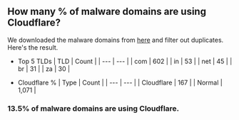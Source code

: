 ## How many % of malware domains are using Cloudflare?


We downloaded the malware domains from [here](https://urlhaus.abuse.ch) and filter out duplicates.
Here's the result.


[//]: # (start replacement)


- Top 5 TLDs
| TLD | Count |
| --- | --- |
| com | 602 |
| in | 53 |
| net | 45 |
| br | 31 |
| za | 30 |


- Cloudflare %
| Type | Count |
| --- | --- |
| Cloudflare | 167 |
| Normal | 1,071 |


### 13.5% of malware domains are using Cloudflare.